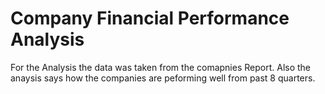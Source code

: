 # Company Financial Performance Analysis
For the Analysis the data was taken from the comapnies Report.
Also the anaysis says how the companies are peforming well from past 8 quarters.

